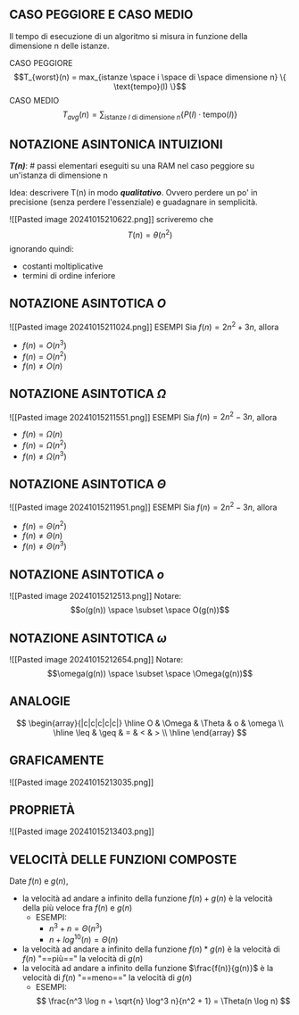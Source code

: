 ## CASO PEGGIORE E CASO MEDIO
Il tempo di esecuzione di un algoritmo si misura in funzione della dimensione n delle istanze.

CASO PEGGIORE $$T_{worst}(n) = max_{istanze \space i \space di \space dimensione n}  \{ \text{tempo}(I) \}$$
CASO MEDIO $$T_{avg}(n) = \sum_{\text{istanze } I \text{ di dimensione } n} \{ P(I) \cdot \text{tempo}(I) \}
$$
## NOTAZIONE ASINTONICA INTUIZIONI
***T(n)***: # passi elementari eseguiti su una RAM nel caso peggiore su un'istanza di dimensione n

Idea: descrivere T(n) in modo ***qualitativo***. Ovvero perdere un po' in precisione (senza perdere l'essenziale) e guadagnare in semplicità.

![[Pasted image 20241015210622.png]]
scriveremo che $$T(n) = \theta(n^2)$$ignorando quindi:
- costanti moltiplicative
- termini di ordine inferiore

## NOTAZIONE ASINTOTICA $O$
![[Pasted image 20241015211024.png]]
ESEMPI
Sia $f(n) = 2n^{2}+ 3n$, allora
- $f(n) = O(n^3)$ 
- $f(n) = O(n^2)$
- $f(n) \neq O(n)$ 


## NOTAZIONE ASINTOTICA $\Omega$ 
![[Pasted image 20241015211551.png]]
ESEMPI
Sia $f(n) = 2n^{2} - 3n$, allora
- $f(n) = \Omega(n)$
- $f(n) = \Omega(n^2)$
- $f(n) \neq \Omega(n^3)$


## NOTAZIONE ASINTOTICA $\Theta$
![[Pasted image 20241015211951.png]]
ESEMPI
Sia $f(n) = 2n^{2} - 3n$, allora
- $f(n) = \Theta(n^2)$
- $f(n) \neq \Theta(n)$
- $f(n) \neq \Theta(n^3)$


## NOTAZIONE ASINTOTICA $o$ 
![[Pasted image 20241015212513.png]]
Notare:$$o(g(n)) \space \subset \space O(g(n))$$

## NOTAZIONE ASINTOTICA $\omega$
![[Pasted image 20241015212654.png]]
Notare:$$\omega(g(n)) \space \subset \space \Omega(g(n))$$

## ANALOGIE
$$
\begin{array}{|c|c|c|c|c|}
\hline
O & \Omega & \Theta & o & \omega \\
\hline
\leq & \geq & = & < & > \\
\hline
\end{array}
$$


## GRAFICAMENTE
![[Pasted image 20241015213035.png]]


## PROPRIETÀ
![[Pasted image 20241015213403.png]]


## VELOCITÀ DELLE FUNZIONI COMPOSTE
Date $f(n)$ e $g(n)$, 
- la velocità ad andare a infinito della funzione $f(n) + g(n)$ è la velocità della più veloce fra $f(n)$ e $g(n)$
	- ESEMPI:
		- $n^{3} + n = \Theta(n^3)$
		- $n + log^{10}(n) = \Theta(n)$ 
- la velocità ad andare a infinito della funzione $f(n) * g(n)$ è la velocità di $f(n)$ "==più=="  la velocità di $g(n)$
- la velocità ad andare a infinito della funzione $\frac{f(n)}{g(n)}$ è la velocità di $f(n)$ "==meno==" la velocità di $g(n)$
	- ESEMPI:$$
\frac{n^3 \log n + \sqrt{n} \log^3 n}{n^2 + 1} = \Theta(n \log n)
$$

